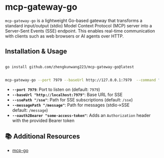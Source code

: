 # mcp-gateway-go

`mcp-gateway-go` is a lightweight Go-based gateway that transforms a standard input/output (stdio) Model Context Protocol (MCP) server into a Server-Sent Events (SSE) endpoint. This enables real-time communication with clients such as web browsers or AI agents over HTTP.



## Installation & Usage
  
```bash

go install github.com/zhengkunwang223/mcp-gateway-go@latest

```

```bash

mcp-gateway-go --port 7979 --baseUrl http://127.0.0.1:7979  --command "npx -y @modelcontextprotocol/server-filesystem /tmp"

```

- **`--port 7979`**: Port to listen on (default: `7979`)
- **`--baseUrl "http://localhost:7979"`**: Base URL for SSE 
- **`--ssePath "/sse"`**: Path for SSE subscriptions (default: `/sse`)
- **`--messagePath "/message"`**: Path for messages (stdio→SSE default: `/message`)
- **`--oauth2Bearer "some-access-token"`**: Adds an `Authorization` header with the provided Bearer token


## 📚 Additional Resources

- [mcp-go](https://github.com/mark3labs/mcp-go)